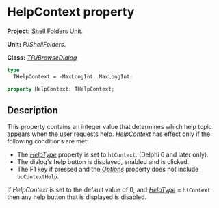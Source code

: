 # HelpContext property

**Project:** [Shell Folders Unit](ShellFoldersUnit.md).

**Unit:** _PJShellFolders_.

**Class:** _[TPJBrowseDialog](TPJBrowseDialog.md)_

```pascal
type
  THelpContext = -MaxLongInt..MaxLongInt;

property HelpContext: THelpContext;
```

## Description

This property contains an integer value that determines which help topic appears when the user requests help. _HelpContext_ has effect only if the following conditions are met:

  * The _[HelpType](TPJBrowseDialogHelpType.md)_ property is set to `htContext`. (Delphi 6 and later only).
  * The dialog's help button is displayed, enabled and is clicked.
  * The F1 key if pressed and the _[Options](TPJBrowseDialogOptions.md)_ property does not include `boContextHelp`.

If _HelpContext_ is set to the default value of 0, and _[HelpType](TPJBrowseDialogHelpType.md)_ = `htContext` then any help button that is displayed is disabled.
